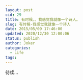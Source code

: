 ```yaml
---
layout: post
cid: 29
title: 有时候。。我感觉我就像一个诗人。
slug: 有时候-我感觉我就像一个诗人
date: 2015/05/09 17:46:00
updated: 2020/12/30 12:00:06
status: publish
author: Joker
categories: 
  - Life
tags: 
---
```



待续...
